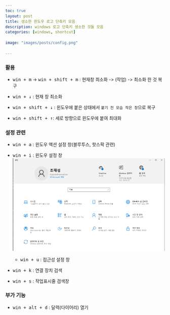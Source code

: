 ```yaml
---
toc: true
layout: post
title: 생소한 윈도우 로고 단축키 모음
description: windows 로고 단축키 생소한 것들 모음
categories: [windows, shortcut]

image: "images/posts/config.png"

---
```


### 활용
- <kbd>win + m</kbd> -> <kbd>win + shift + m</kbd> : 현재창 최소화 -> (작업) -> 최소화 한 것 복구

- <kbd>win + ↓</kbd> : 현재 창 최소화
- <kbd>win + shift + ↓</kbd> : 윈도우에 붙은 상태에서 `붙기 전 모습 작은 창`으로 복구

- <kbd>win + shift + ↑</kbd>: 세로 방향으로 윈도우에 붙여 최대화


### 설정 관련
- <kbd>win + a</kbd> : 윈도우 액션 설정 창(블루투스, 핫스팍 관련)

- <kbd>win + i</kbd> : 윈도우 설정 창
	![20220602155148](https://raw.githubusercontent.com/is2js/screenshots/main/20220602155148.png)
	- <kbd>win + u</kbd> : 접근성 설정 창


- <kbd>win + k</kbd> : 연결 장치 검색

- <kbd>win + s</kbd> : 작업표시줄 검색창 

### 부가 기능

- <kbd>win + alt + d</kbd> : 달력(다이어리) 열기

